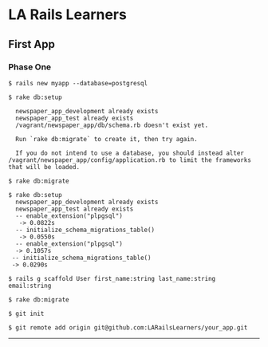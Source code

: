 # LA Rails Learners

## First App

### Phase One

    $ rails new myapp --database=postgresql

    $ rake db:setup

      newspaper_app_development already exists
      newspaper_app_test already exists
      /vagrant/newspaper_app/db/schema.rb doesn't exist yet. 

      Run `rake db:migrate` to create it, then try again. 

      If you do not intend to use a database, you should instead alter /vagrant/newspaper_app/config/application.rb to limit the frameworks that will be loaded.

    $ rake db:migrate

    $ rake db:setup
      newspaper_app_development already exists
      newspaper_app_test already exists
      -- enable_extension("plpgsql")
       -> 0.0822s
      -- initialize_schema_migrations_table()
       -> 0.0550s
      -- enable_extension("plpgsql")
      -> 0.1057s
     -- initialize_schema_migrations_table()
     -> 0.0290s

    $ rails g scaffold User first_name:string last_name:string email:string

    $ rake db:migrate

    $ git init

    $ git remote add origin git@github.com:LARailsLearners/your_app.git

-----
